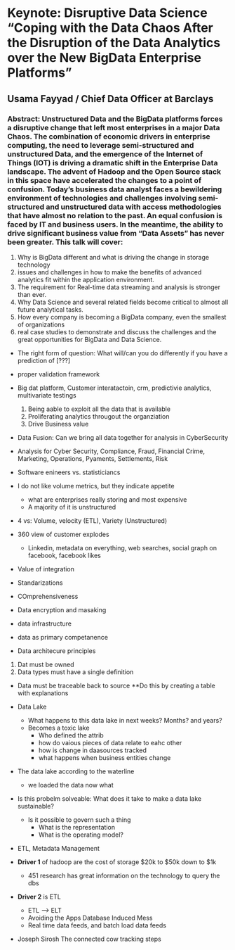 # Keynote: Disruptive Data Science  “Coping with the Data Chaos After the Disruption of the Data Analytics over the New BigData Enterprise Platforms”

## Usama Fayyad / Chief Data Officer at Barclays

### Abstract: Unstructured Data and the BigData platforms forces a disruptive change that left most enterprises in a major Data Chaos. The combination of economic drivers in enterprise computing, the need to leverage semi-structured and unstructured Data, and the emergence of the Internet of Things (IOT) is driving a dramatic shift in the Enterprise Data landscape. The advent of Hadoop and the Open Source stack in this space have accelerated the changes to a point of confusion. Today’s business data analyst faces a bewildering environment of technologies and challenges involving semi-structured and unstructured data with access methodologies that have almost no relation to the past. An equal confusion is faced by IT and business users. In the meantime, the ability to drive significant business value from “Data Assets” has never been greater. This talk will cover:
1. Why is BigData different and what is driving the change in storage technology
2. issues and challenges in how to make the benefits of advanced analytics fit within the application environment.
3. The requirement for Real-time data streaming and analysis is stronger than ever.
4. Why Data Science and several related fields become critical to almost all future analytical tasks.
5. How every company is becoming a BigData company, even the smallest of organizations
6. real case studies to demonstrate and discuss the challenges and the great opportunities for BigData and Data Science.

* The right form of question: What will/can you do differently if you have a prediction of [???]
* proper validation framework

* Big dat platform, Customer interatactoin, crm, predictivie analytics, multivariate testings
  1. Being aable to exploit all the data that is available
  2. Proliferating analytics througout the organziation
  3. Drive Business value

* Data Fusion: Can we bring all data together for analysis in CyberSecurity
* Analysis for Cyber Security, Compliance, Fraud, Financial Crime, Marketing, Operations, Pyaments, Settlements, Risk

* Software enineers vs. statisticiancs

* I do not like volume metrics, but they indicate appetite
  * what are enterprises really storing and most expensive
  * A majority of it is unstructured
* 4 vs: Volume, velocity (ETL), Variety (Unstructured)
* 360 view of customer explodes
  * Linkedin, metadata on everything, web searches, social graph on facebook, facebook likes
  
* Value of integration
* Standarizations
* COmprehensiveness
* Data encryption and masaking
* data infrastructure
* data as primary competanence

* Data architecure principles
 1. Dat must be owned 
 2. Data types must have a single definition
   * Data must be traceable back to source **Do this by creating a table with explanations

* Data Lake
  * What happens to this data lake in next weeks? Months? and years?
  * Becomes a toxic lake
    * Who defined the attrib
    * how do vaious pieces of data relate to eahc other
    * how is change in daasources tracked
    * what happens when business entities change

* The data lake according to the waterline
  * we loaded the data now what

* Is this probelm solveable: What does it take to make a data lake sustainable?
  * Is it possible to govern such a thing
    * What is the representation
    * What is the operating model?

* ETL, Metadata Management

* **Driver 1** of hadoop are the cost of storage $20k to $50k down to $1k
  * 451 research has great information on the technology to query the dbs
* **Driver 2** is ETL
  * ETL --> ELT
  * Avoiding the Apps Database Induced Mess
  * Real time data feeds, and batch load data feeds

* Joseph Sirosh The connected cow tracking steps
